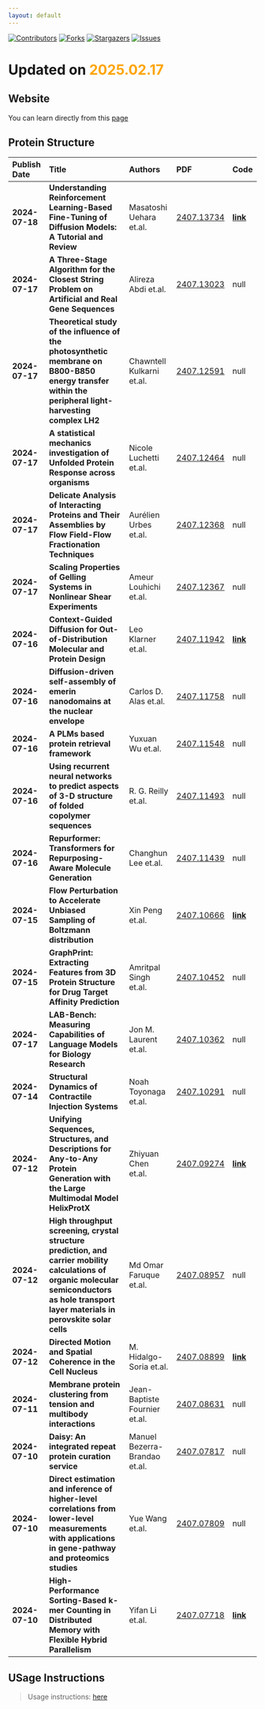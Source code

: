 ```yaml
---
layout: default
---
```


[![Contributors][contributors-shield]][contributors-url]
[![Forks][forks-shield]][forks-url]
[![Stargazers][stars-shield]][stars-url]
[![Issues][issues-shield]][issues-url]

# Updated on <span style='color:orange;'>2025.02.17</span>
## Website 
You can learn directly from this [page](https://jasper0420.github.io/Arxiv_Bionformatics/)
## Protein Structure

| Publish Date | Title | Authors | PDF | Code |
|:---------|:-----------------------|:---------|:------|:------|
|**2024-07-18**|**Understanding Reinforcement Learning-Based Fine-Tuning of Diffusion Models: A Tutorial and Review**|Masatoshi Uehara et.al.|[2407.13734](http://arxiv.org/abs/2407.13734)|**[link](https://github.com/masa-ue/RLfinetuning_Diffusion_Bioseq)**|
|**2024-07-17**|**A Three-Stage Algorithm for the Closest String Problem on Artificial and Real Gene Sequences**|Alireza Abdi et.al.|[2407.13023](http://arxiv.org/abs/2407.13023)|null|
|**2024-07-17**|**Theoretical study of the influence of the photosynthetic membrane on B800-B850 energy transfer within the peripheral light-harvesting complex LH2**|Chawntell Kulkarni et.al.|[2407.12591](http://arxiv.org/abs/2407.12591)|null|
|**2024-07-17**|**A statistical mechanics investigation of Unfolded Protein Response across organisms**|Nicole Luchetti et.al.|[2407.12464](http://arxiv.org/abs/2407.12464)|null|
|**2024-07-17**|**Delicate Analysis of Interacting Proteins and Their Assemblies by Flow Field-Flow Fractionation Techniques**|Aurélien Urbes et.al.|[2407.12368](http://arxiv.org/abs/2407.12368)|null|
|**2024-07-17**|**Scaling Properties of Gelling Systems in Nonlinear Shear Experiments**|Ameur Louhichi et.al.|[2407.12367](http://arxiv.org/abs/2407.12367)|null|
|**2024-07-16**|**Context-Guided Diffusion for Out-of-Distribution Molecular and Protein Design**|Leo Klarner et.al.|[2407.11942](http://arxiv.org/abs/2407.11942)|**[link](https://github.com/leojklarner/context-guided-diffusion)**|
|**2024-07-16**|**Diffusion-driven self-assembly of emerin nanodomains at the nuclear envelope**|Carlos D. Alas et.al.|[2407.11758](http://arxiv.org/abs/2407.11758)|null|
|**2024-07-16**|**A PLMs based protein retrieval framework**|Yuxuan Wu et.al.|[2407.11548](http://arxiv.org/abs/2407.11548)|null|
|**2024-07-16**|**Using recurrent neural networks to predict aspects of 3-D structure of folded copolymer sequences**|R. G. Reilly et.al.|[2407.11493](http://arxiv.org/abs/2407.11493)|null|
|**2024-07-16**|**Repurformer: Transformers for Repurposing-Aware Molecule Generation**|Changhun Lee et.al.|[2407.11439](http://arxiv.org/abs/2407.11439)|null|
|**2024-07-15**|**Flow Perturbation to Accelerate Unbiased Sampling of Boltzmann distribution**|Xin Peng et.al.|[2407.10666](http://arxiv.org/abs/2407.10666)|**[link](https://github.com/XinPeng76/Flow_Perturbation)**|
|**2024-07-15**|**GraphPrint: Extracting Features from 3D Protein Structure for Drug Target Affinity Prediction**|Amritpal Singh et.al.|[2407.10452](http://arxiv.org/abs/2407.10452)|null|
|**2024-07-17**|**LAB-Bench: Measuring Capabilities of Language Models for Biology Research**|Jon M. Laurent et.al.|[2407.10362](http://arxiv.org/abs/2407.10362)|null|
|**2024-07-14**|**Structural Dynamics of Contractile Injection Systems**|Noah Toyonaga et.al.|[2407.10291](http://arxiv.org/abs/2407.10291)|null|
|**2024-07-12**|**Unifying Sequences, Structures, and Descriptions for Any-to-Any Protein Generation with the Large Multimodal Model HelixProtX**|Zhiyuan Chen et.al.|[2407.09274](http://arxiv.org/abs/2407.09274)|**[link](https://github.com/PaddlePaddle/PaddleHelix)**|
|**2024-07-12**|**High throughput screening, crystal structure prediction, and carrier mobility calculations of organic molecular semiconductors as hole transport layer materials in perovskite solar cells**|Md Omar Faruque et.al.|[2407.08957](http://arxiv.org/abs/2407.08957)|null|
|**2024-07-12**|**Directed Motion and Spatial Coherence in the Cell Nucleus**|M. Hidalgo-Soria et.al.|[2407.08899](http://arxiv.org/abs/2407.08899)|**[link](https://github.com/mariohidalgosoria/telomeres_dynamics)**|
|**2024-07-11**|**Membrane protein clustering from tension and multibody interactions**|Jean-Baptiste Fournier et.al.|[2407.08631](http://arxiv.org/abs/2407.08631)|null|
|**2024-07-10**|**Daisy: An integrated repeat protein curation service**|Manuel Bezerra-Brandao et.al.|[2407.07817](http://arxiv.org/abs/2407.07817)|null|
|**2024-07-10**|**Direct estimation and inference of higher-level correlations from lower-level measurements with applications in gene-pathway and proteomics studies**|Yue Wang et.al.|[2407.07809](http://arxiv.org/abs/2407.07809)|null|
|**2024-07-10**|**High-Performance Sorting-Based k-mer Counting in Distributed Memory with Flexible Hybrid Parallelism**|Yifan Li et.al.|[2407.07718](http://arxiv.org/abs/2407.07718)|**[link](https://github.com/CornellHPC/HySortK)**|

[contributors-shield]: https://img.shields.io/github/contributors/Jasper0420/Arxiv_Bionformatics.svg?style=for-the-badge
[contributors-url]: https://github.com/Jasper0420/Arxiv_Bionformatics/graphs/contributors
[forks-shield]: https://img.shields.io/github/forks/Jasper0420/Arxiv_Bionformatics.svg?style=for-the-badge
[forks-url]: https://github.com/Jasper0420/Arxiv_Bionformatics/network/members
[stars-shield]: https://img.shields.io/github/stars/Jasper0420/Arxiv_Bionformatics.svg?style=for-the-badge
[stars-url]: https://github.com/Jasper0420/Arxiv_Bionformatics/stargazers
[issues-shield]: https://img.shields.io/github/issues/Jasper0420/Arxiv_Bionformatics.svg?style=for-the-badge
[issues-url]: https://github.com/Jasper0420/Arxiv_Bionformatics/issues

## USage Instructions 
> Usage instructions: [here](https://github.com/Jasper0420/Arxiv_Bionformatics/blob/main/docs/README.md#usage)
